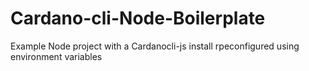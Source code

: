 # Cardano-cli-Node-Boilerplate
Example Node project with a Cardanocli-js install rpeconfigured using environment variables
